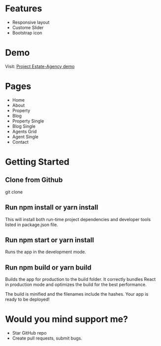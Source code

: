 # Features

* Responsive layout
* Custome Slider
* Bootstrap icon

# Demo
 Visit: [Project Estate-Agency demo](https://maroufebrahimi.github.io/estate-agency/)

# Pages

* Home
* About
* Property
* Blog
* Property Single
* Blog Single
* Agents Grid
* Agent Single
* Contact

# Getting Started

## Clone from Github

  git clone

## Run npm install or yarn install

  This will install both run-time project dependencies and developer tools listed in package.json file.

## Run npm start or yarn install

  Runs the app in the development mode.

## Run npm build or yarn build

  Builds the app for production to the build folder. It correctly bundles React in production mode and optimizes the build for the best performance.

  The build is minified and the filenames include the hashes. Your app is ready to be deployed!

# Would you mind support me?

* Star GitHub repo
* Create pull requests, submit bugs.
